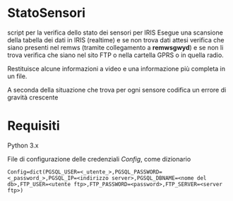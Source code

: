 # StatoSensori
script per la verifica dello stato dei sensori per IRIS
Esegue una scansione della tabella dei dati in IRIS (realtime) e se non trova dati attesi verifica che siano presenti nel remws (tramite collegamento a **remwsgwyd**) e se non li trova verifica che siano nel sito FTP o nella cartella GPRS o in quella radio.

Restituisce alcune informazioni a video e una informazione più completa in un file.

A seconda della situazione che trova per ogni sensore codifica un errore di gravità crescente

# Requisiti
Python 3.x

File di configurazione delle credenziali _Config_, come dizionario
```
Config=dict(PGSQL_USER=<_utente_>,PGSQL_PASSWORD=<_password_>,PGSQL_IP=<indirizzo server>,PGSQL_DBNAME=<nome del db>,FTP_USER=<utente ftp>,FTP_PASSWORD=<password>,FTP_SERVER=<server ftp>)
```
